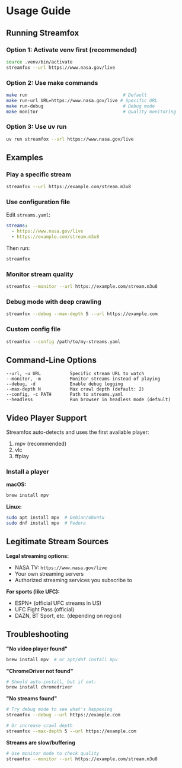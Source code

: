 # Usage Guide

## Running Streamfox

### Option 1: Activate venv first (recommended)

```bash
source .venv/bin/activate
streamfox --url https://www.nasa.gov/live
```

### Option 2: Use make commands

```bash
make run                                    # Default
make run-url URL=https://www.nasa.gov/live # Specific URL
make run-debug                              # Debug mode
make monitor                                # Quality monitoring
```

### Option 3: Use uv run

```bash
uv run streamfox --url https://www.nasa.gov/live
```

## Examples

### Play a specific stream

```bash
streamfox --url https://example.com/stream.m3u8
```

### Use configuration file

Edit `streams.yaml`:
```yaml
streams:
  - https://www.nasa.gov/live
  - https://example.com/stream.m3u8
```

Then run:
```bash
streamfox
```

### Monitor stream quality

```bash
streamfox --monitor --url https://example.com/stream.m3u8
```

### Debug mode with deep crawling

```bash
streamfox --debug --max-depth 5 --url https://example.com
```

### Custom config file

```bash
streamfox --config /path/to/my-streams.yaml
```

## Command-Line Options

```
--url, -u URL           Specific stream URL to watch
--monitor, -m           Monitor streams instead of playing
--debug, -d             Enable debug logging
--max-depth N           Max crawl depth (default: 2)
--config, -c PATH       Path to streams.yaml
--headless              Run browser in headless mode (default)
```

## Video Player Support

Streamfox auto-detects and uses the first available player:
1. mpv (recommended)
2. vlc
3. ffplay

### Install a player

**macOS:**
```bash
brew install mpv
```

**Linux:**
```bash
sudo apt install mpv  # Debian/Ubuntu
sudo dnf install mpv  # Fedora
```

## Legitimate Stream Sources

**Legal streaming options:**
- NASA TV: `https://www.nasa.gov/live`
- Your own streaming servers
- Authorized streaming services you subscribe to

**For sports (like UFC):**
- ESPN+ (official UFC streams in US)
- UFC Fight Pass (official)
- DAZN, BT Sport, etc. (depending on region)

## Troubleshooting

**"No video player found"**
```bash
brew install mpv  # or apt/dnf install mpv
```

**"ChromeDriver not found"**
```bash
# Should auto-install, but if not:
brew install chromedriver
```

**"No streams found"**
```bash
# Try debug mode to see what's happening
streamfox --debug --url https://example.com

# Or increase crawl depth
streamfox --max-depth 5 --url https://example.com
```

**Streams are slow/buffering**
```bash
# Use monitor mode to check quality
streamfox --monitor --url https://example.com/stream.m3u8
```
